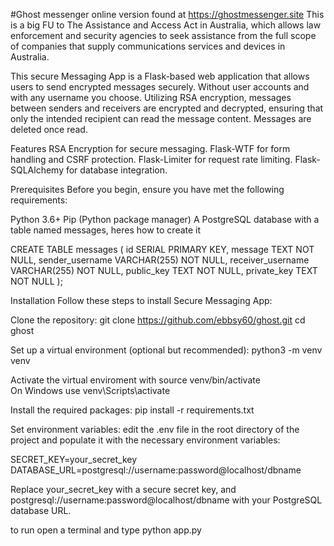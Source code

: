 #﻿Ghost messenger  online version found at https://ghostmessenger.site
This is a big FU to The Assistance and Access Act in Australia, which allows law enforcement and security agencies to seek assistance from the full scope of companies that supply communications services and devices in Australia.

This secure Messaging App is a Flask-based web application that allows users to send encrypted messages securely. Without user accounts and with any username you choose. Utilizing RSA encryption, messages between senders and receivers are encrypted and decrypted, ensuring that only the intended recipient can read the message content. Messages are deleted once read.

Features
RSA Encryption for secure messaging.
Flask-WTF for form handling and CSRF protection.
Flask-Limiter for request rate limiting.
Flask-SQLAlchemy for database integration.

Prerequisites
Before you begin, ensure you have met the following requirements:

Python 3.6+
Pip (Python package manager)
A PostgreSQL database with a table named messages, heres how to create it

CREATE TABLE messages (
    id SERIAL PRIMARY KEY,
    message TEXT NOT NULL,
    sender_username VARCHAR(255) NOT NULL,
    receiver_username VARCHAR(255) NOT NULL,
    public_key TEXT NOT NULL,
    private_key TEXT NOT NULL
);



Installation
Follow these steps to install Secure Messaging App:

Clone the repository:
git clone https://github.com/ebbsy60/ghost.git
cd ghost

Set up a virtual environment (optional but recommended):
python3 -m venv venv

Activate the virtual enviroment with
source venv/bin/activate  
On Windows use 
venv\Scripts\activate

Install the required packages:
pip install -r requirements.txt


Set environment variables:
edit the .env file in the root directory of the project and populate it with the necessary environment variables:

SECRET_KEY=your_secret_key
DATABASE_URL=postgresql://username:password@localhost/dbname

Replace your_secret_key with a secure secret key, and postgresql://username:password@localhost/dbname with your PostgreSQL database URL.

to run open a terminal and type python app.py

